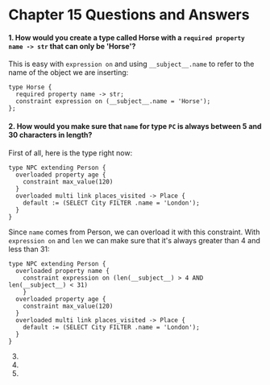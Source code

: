 # Chapter 15 Questions and Answers

#### 1. How would you create a type called Horse with a `required property name -> str` that can only be 'Horse'?

This is easy with `expression on` and using `__subject__.name` to refer to the name of the object we are inserting:

```
type Horse {
  required property name -> str;
  constraint expression on (__subject__.name = 'Horse');
};
```

#### 2. How would you make sure that `name` for type `PC` is always between 5 and 30 characters in length?

First of all, here is the type right now:

```
type NPC extending Person {
  overloaded property age {
    constraint max_value(120)
  }
  overloaded multi link places_visited -> Place {
    default := (SELECT City FILTER .name = 'London');
  }
}
```

Since `name` comes from Person, we can overload it with this constraint. With `expression on` and `len` we can make sure that it's always greater than 4 and less than 31:

```
type NPC extending Person {
  overloaded property name {
    constraint expression on (len(__subject__) > 4 AND len(__subject__) < 31)
    }
  overloaded property age {
    constraint max_value(120)
  }
  overloaded multi link places_visited -> Place {
    default := (SELECT City FILTER .name = 'London');
  }
}
```

3.

4.

5.
